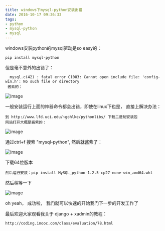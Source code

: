 ```yaml
---
title: windows下mysql-python安装出错
date: 2016-10-17 09:36:33
tags: 
- python
- mysql-python 
- mysql
---
```


windows安装python的mysql驱动是so easy的：

    pip install mysql-python

但是毫不意外的出错了：

     _mysql.c(42) : fatal error C1083: Cannot open include file: 'config-win.h': No such file or directory
     酱紫的：
     
![image](http://of66as8gb.bkt.clouddn.com/blog/20161017/104042119.png)
     
     
一般安装运行上面的神器命令都会出错，即使在linux下也是， 直接上解决办法：

    到 http://www.lfd.uci.edu/~gohlke/pythonlibs/ 下载二进制安装包
    网站打开大概是酱紫的：
    
![image](http://of66as8gb.bkt.clouddn.com/blog/20161017/103442345.png)

通过ctrl+f 搜索 "mysql-python", 然后就酱紫了：
    
![image](http://of66as8gb.bkt.clouddn.com/blog/20161017/103934947.png)

下载64位版本

    然后运行安装：pip install MySQL_python-1.2.5-cp27-none-win_amd64.whl

然后稍等一下
    
![image](http://of66as8gb.bkt.clouddn.com/blog/20161017/104709908.png)
    
oh yeah， 成功啦， 我门就可以快速的开始我门下一步的开发工作了
 

最后欢迎大家观看我关于 django + xadmin的教程：

	http://coding.imooc.com/class/evaluation/78.html
